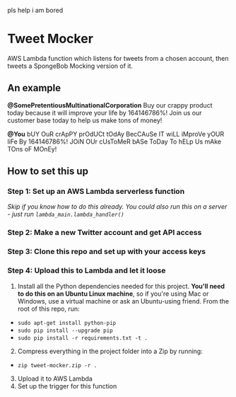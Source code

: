 pls help i am bored

# Tweet Mocker

AWS Lambda function which listens for tweets from a chosen account, then tweets a SpongeBob Mocking version of it.

## An example

**@SomePretentiousMultinationalCorporation**
Buy our crappy product today because it will improve your life by 164146786%! Join us our customer base today to help 
us make tons of money!

**@You**
bUY OuR crApPY prOdUCt tOdAy BecCAuSe IT wiLL iMproVe yOUR liFe By 164146786%! JOiN OUr cUsToMeR bASe ToDay To hELp Us 
mAke TOns oF MOnEy!

## How to set this up

### Step 1: Set up an AWS Lambda serverless function
*Skip if you know how to do this already. You could also run this on a server - just run `lambda_main.lambda_handler()`*

### Step 2: Make a new Twitter account and get API access

### Step 3: Clone this repo and set up with your access keys

### Step 4: Upload this to Lambda and let it loose
1. Install all the Python dependencies needed for this project. **You'll need to do this on an Ubuntu Linux machine**,
so if you're using Mac or Windows, use a virtual machine or ask an Ubuntu-using friend. From the root of this repo, run:
  - `sudo apt-get install python-pip`
  - `sudo pip install --upgrade pip`
  - `sudo pip install -r requirements.txt -t .`
2. Compress everything in the project folder into a Zip by running:
  - `zip tweet-mocker.zip -r .`
3. Upload it to AWS Lambda
4. Set up the trigger for this function
